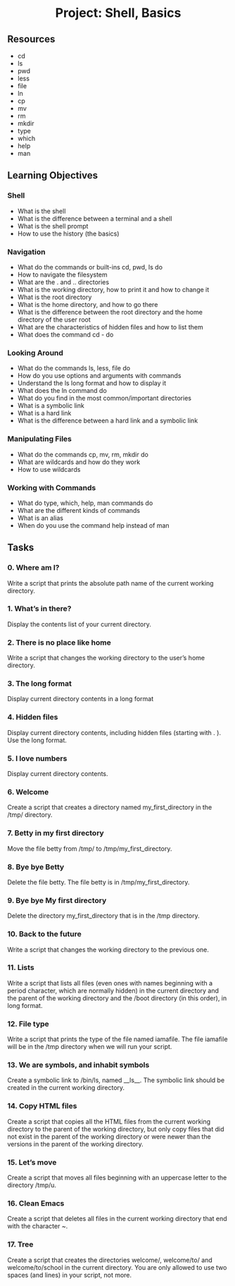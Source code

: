 <h1 align="center">Project: Shell, Basics</h1>

## Resources
<ul>
 <li>cd</li>
 <li>ls</li>
 <li>pwd</li>
 <li>less</li>
 <li>file</li>
 <li>ln</li>
 <li>cp</li>
 <li>mv</li>
 <li>rm</li>
 <li>mkdir</li>
 <li>type</li>
 <li>which</li>
 <li>help</li>
 <li>man</li>
</ul>

## Learning Objectives

### Shell
 <ul>
  <li>What is the shell</li>
  <li>What is the difference between a terminal and a shell</li>
  <li>What is the shell prompt</li>
  <li>How to use the history (the basics)</li>
 </ul>
 
 ### Navigation
 <ul>
  <li>What do the commands or built-ins cd, pwd, ls do</li>
  <li>How to navigate the filesystem</li>
  <li>What are the . and .. directories</li>
  <li>What is the working directory, how to print it and how to change it</li>
  <li>What is the root directory</li>
  <li>What is the home directory, and how to go there</li>
  <li>What is the difference between the root directory and the home directory of the user root</li>
  <li>What are the characteristics of hidden files and how to list them</li>
  <li>What does the command cd - do</li>
 </ul>
 
 ### Looking Around
 <ul>
  <li>What do the commands ls, less, file do</li>
  <li>How do you use options and arguments with commands</li>
  <li>Understand the ls long format and how to display it</li>
  <li>What does the ln command do</li>
  <li>What do you find in the most common/important directories</li>
  <li>What is a symbolic link</li>
  <li>What is a hard link</li>
  <li>What is the difference between a hard link and a symbolic link</li>
 </ul>
 
 ### Manipulating Files 
 <ul>
  <li>What do the commands cp, mv, rm, mkdir do</li>
  <li>What are wildcards and how do they work</li>
  <li>How to use wildcards</li>
 </ul>
 
 ### Working with Commands
 <ul>
  <li>What do type, which, help, man commands do</li>
  <li>What are the different kinds of commands</li>
  <li>What is an alias</li>
  <li>When do you use the command help instead of man</li>
 </ul>

## Tasks

### 0. Where am I?
<p> Write a script that prints the absolute path name of the current working directory. </p>

### 1. What’s in there?
<p>Display the contents list of your current directory.</p>

### 2. There is no place like home
<p>Write a script that changes the working directory to the user’s home directory.</p>

### 3. The long format
<p>Display current directory contents in a long format</p>

### 4. Hidden files
<p>Display current directory contents, including hidden files (starting with . ). Use the long format.</p>

### 5. I love numbers
<p>Display current directory contents.</p>

### 6. Welcome
<p>Create a script that creates a directory named my_first_directory in the /tmp/ directory.</p>

### 7. Betty in my first directory
<p>Move the file betty from /tmp/ to /tmp/my_first_directory.</p>

### 8. Bye bye Betty
<p>Delete the file betty. The file betty is in /tmp/my_first_directory.</p>

### 9. Bye bye My first directory
<p>Delete the directory my_first_directory that is in the /tmp directory.</p>

### 10. Back to the future
<p>Write a script that changes the working directory to the previous one.</p>

### 11. Lists
<p>Write a script that lists all files (even ones with names beginning with a period character, which are normally hidden) in the current directory and the parent of the working directory and the /boot directory (in this order), in long format.</p>

### 12. File type
<p>Write a script that prints the type of the file named iamafile. The file iamafile will be in the /tmp directory when we will run your script.</p>

### 13. We are symbols, and inhabit symbols
<p>Create a symbolic link to /bin/ls, named __ls__. The symbolic link should be created in the current working directory.</p>

### 14. Copy HTML files
<p>Create a script that copies all the HTML files from the current working directory to the parent of the working directory, but only copy files that did not exist in the parent of the working directory or were newer than the versions in the parent of the working directory.</p>

### 15. Let’s move
<p>Create a script that moves all files beginning with an uppercase letter to the directory /tmp/u.</p>

### 16. Clean Emacs
<p>Create a script that deletes all files in the current working directory that end with the character ~.</p>

### 17. Tree
<p>Create a script that creates the directories welcome/, welcome/to/ and welcome/to/school in the current directory. You are only allowed to use two spaces (and lines) in your script, not more.</p>
